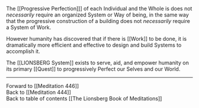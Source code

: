 The [[Progressive Perfection]]] of each Individual and the Whole is does not *necessarily* require an organized System or Way of being, in the same way that the progressive construction of a building does not *necessarily* require a System of Work. 

However humanity has discovered that if there is [[Work]] to be done, it is dramatically more efficient and effective to design and build Systems to accomplish it. 

The [[LIONSBERG System]] exists to serve, aid, and empower humanity on its primary [[Quest]] to progressively Perfect our Selves and our World. 

___

Forward to [[Meditation 446]]  
Back to [[Meditation 444]]  
Back to table of contents [[The Lionsberg Book of Meditations]]  